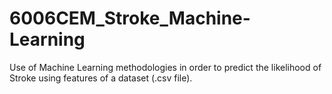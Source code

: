 # 6006CEM_Stroke_Machine-Learning
Use of Machine Learning methodologies in order to predict the likelihood of Stroke using features of a dataset (.csv file).
